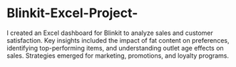 # Blinkit-Excel-Project-
I created an Excel dashboard for Blinkit to analyze sales and customer satisfaction. Key insights included the impact of fat content on preferences, identifying top-performing items, and understanding outlet age effects on sales. Strategies emerged for marketing, promotions, and loyalty programs. 
